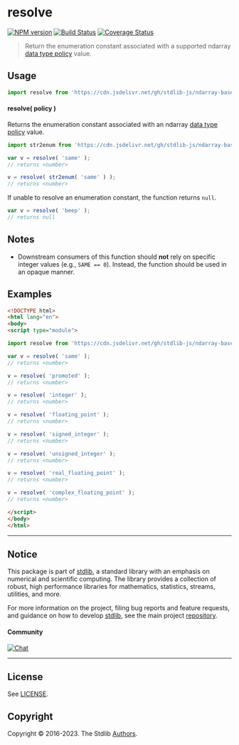 <!--

@license Apache-2.0

Copyright (c) 2023 The Stdlib Authors.

Licensed under the Apache License, Version 2.0 (the "License");
you may not use this file except in compliance with the License.
You may obtain a copy of the License at

   http://www.apache.org/licenses/LICENSE-2.0

Unless required by applicable law or agreed to in writing, software
distributed under the License is distributed on an "AS IS" BASIS,
WITHOUT WARRANTIES OR CONDITIONS OF ANY KIND, either express or implied.
See the License for the specific language governing permissions and
limitations under the License.

-->

# resolve

[![NPM version][npm-image]][npm-url] [![Build Status][test-image]][test-url] [![Coverage Status][coverage-image]][coverage-url] <!-- [![dependencies][dependencies-image]][dependencies-url] -->

> Return the enumeration constant associated with a supported ndarray [data type policy][@stdlib/ndarray/output-dtype-policies] value.

<!-- Section to include introductory text. Make sure to keep an empty line after the intro `section` element and another before the `/section` close. -->

<section class="intro">

</section>

<!-- /.intro -->

<!-- Package usage documentation. -->



<section class="usage">

## Usage

```javascript
import resolve from 'https://cdn.jsdelivr.net/gh/stdlib-js/ndarray-base-output-policy-resolve-enum@v0.0.1-esm/index.mjs';
```

#### resolve( policy )

Returns the enumeration constant associated with an ndarray [data type policy][@stdlib/ndarray/output-dtype-policies] value.

```javascript
import str2enum from 'https://cdn.jsdelivr.net/gh/stdlib-js/ndarray-base-output-policy-str2enum@esm/index.mjs';

var v = resolve( 'same' );
// returns <number>

v = resolve( str2enum( 'same' ) );
// returns <number>
```

If unable to resolve an enumeration constant, the function returns `null`.

```javascript
var v = resolve( 'beep' );
// returns null
```

</section>

<!-- /.usage -->

<!-- Package usage notes. Make sure to keep an empty line after the `section` element and another before the `/section` close. -->

<section class="notes">

## Notes

-   Downstream consumers of this function should **not** rely on specific integer values (e.g., `SAME == 0`). Instead, the function should be used in an opaque manner.

</section>

<!-- /.notes -->

<!-- Package usage examples. -->

<section class="examples">

## Examples

<!-- eslint no-undef: "error" -->

```html
<!DOCTYPE html>
<html lang="en">
<body>
<script type="module">

import resolve from 'https://cdn.jsdelivr.net/gh/stdlib-js/ndarray-base-output-policy-resolve-enum@v0.0.1-esm/index.mjs';

var v = resolve( 'same' );
// returns <number>

v = resolve( 'promoted' );
// returns <number>

v = resolve( 'integer' );
// returns <number>

v = resolve( 'floating_point' );
// returns <number>

v = resolve( 'signed_integer' );
// returns <number>

v = resolve( 'unsigned_integer' );
// returns <number>

v = resolve( 'real_floating_point' );
// returns <number>

v = resolve( 'complex_floating_point' );
// returns <number>

</script>
</body>
</html>
```

</section>

<!-- /.examples -->

<!-- Section to include cited references. If references are included, add a horizontal rule *before* the section. Make sure to keep an empty line after the `section` element and another before the `/section` close. -->

<section class="references">

</section>

<!-- /.references -->

<!-- Section for related `stdlib` packages. Do not manually edit this section, as it is automatically populated. -->

<section class="related">

</section>

<!-- /.related -->

<!-- Section for all links. Make sure to keep an empty line after the `section` element and another before the `/section` close. -->


<section class="main-repo" >

* * *

## Notice

This package is part of [stdlib][stdlib], a standard library with an emphasis on numerical and scientific computing. The library provides a collection of robust, high performance libraries for mathematics, statistics, streams, utilities, and more.

For more information on the project, filing bug reports and feature requests, and guidance on how to develop [stdlib][stdlib], see the main project [repository][stdlib].

#### Community

[![Chat][chat-image]][chat-url]

---

## License

See [LICENSE][stdlib-license].


## Copyright

Copyright &copy; 2016-2023. The Stdlib [Authors][stdlib-authors].

</section>

<!-- /.stdlib -->

<!-- Section for all links. Make sure to keep an empty line after the `section` element and another before the `/section` close. -->

<section class="links">

[npm-image]: http://img.shields.io/npm/v/@stdlib/ndarray-base-output-policy-resolve-enum.svg
[npm-url]: https://npmjs.org/package/@stdlib/ndarray-base-output-policy-resolve-enum

[test-image]: https://github.com/stdlib-js/ndarray-base-output-policy-resolve-enum/actions/workflows/test.yml/badge.svg?branch=v0.0.1
[test-url]: https://github.com/stdlib-js/ndarray-base-output-policy-resolve-enum/actions/workflows/test.yml?query=branch:v0.0.1

[coverage-image]: https://img.shields.io/codecov/c/github/stdlib-js/ndarray-base-output-policy-resolve-enum/main.svg
[coverage-url]: https://codecov.io/github/stdlib-js/ndarray-base-output-policy-resolve-enum?branch=main

<!--

[dependencies-image]: https://img.shields.io/david/stdlib-js/ndarray-base-output-policy-resolve-enum.svg
[dependencies-url]: https://david-dm.org/stdlib-js/ndarray-base-output-policy-resolve-enum/main

-->

[chat-image]: https://img.shields.io/gitter/room/stdlib-js/stdlib.svg
[chat-url]: https://app.gitter.im/#/room/#stdlib-js_stdlib:gitter.im

[stdlib]: https://github.com/stdlib-js/stdlib

[stdlib-authors]: https://github.com/stdlib-js/stdlib/graphs/contributors

[umd]: https://github.com/umdjs/umd
[es-module]: https://developer.mozilla.org/en-US/docs/Web/JavaScript/Guide/Modules

[deno-url]: https://github.com/stdlib-js/ndarray-base-output-policy-resolve-enum/tree/deno
[umd-url]: https://github.com/stdlib-js/ndarray-base-output-policy-resolve-enum/tree/umd
[esm-url]: https://github.com/stdlib-js/ndarray-base-output-policy-resolve-enum/tree/esm
[branches-url]: https://github.com/stdlib-js/ndarray-base-output-policy-resolve-enum/blob/main/branches.md

[stdlib-license]: https://raw.githubusercontent.com/stdlib-js/ndarray-base-output-policy-resolve-enum/main/LICENSE

[@stdlib/ndarray/output-dtype-policies]: https://github.com/stdlib-js/stdlib/tree/esm

</section>

<!-- /.links -->
